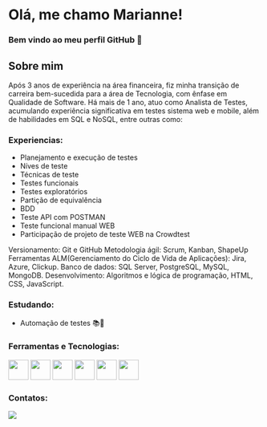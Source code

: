 # Olá, me chamo Marianne!
### Bem vindo ao meu perfil GitHub 👋
## Sobre mim
Após 3 anos de experiência na área financeira, fiz minha transição de carreira bem-sucedida para a área de Tecnologia, com ênfase em Qualidade de Software. Há mais de 1 ano, atuo como Analista de Testes, acumulando experiência significativa em testes sistema web e mobile, além de habilidades em SQL e NoSQL, entre outras como:

### Experiencias:
- Planejamento e execução de testes
- Níves de teste
- Técnicas de teste
- Testes funcionais
- Testes exploratórios
- Partição de equivalência
- BDD
- Teste API com POSTMAN
- Teste funcional manual WEB
- Participação de projeto de teste WEB na Crowdtest

Versionamento: Git e GitHub
Metodologia ágil: Scrum, Kanban, ShapeUp
Ferramentas ALM(Gerenciamento do Ciclo de Vida de Aplicações): Jira, Azure, Clickup.
Banco de dados: SQL Server, PostgreSQL, MySQL, MongoDB.
Desenvolvimento: Algoritmos e lógica de programação, HTML, CSS, JavaScript.

### Estudando:
- Automação de testes 📚🤖

### Ferramentas e Tecnologias:

<img src="https://res.cloudinary.com/postman/image/upload/t_team_logo/v1629869194/team/2893aede23f01bfcbd2319326bc96a6ed0524eba759745ed6d73405a3a8b67a8" width="40" height="40"> <img src="https://cdn.jsdelivr.net/gh/devicons/devicon/icons/git/git-original-wordmark.svg" width="40" height="40"> <img src="https://cdn.jsdelivr.net/gh/devicons/devicon/icons/visualstudio/visualstudio-plain.svg" width="40" height="40"> <img src="https://cdn.jsdelivr.net/gh/devicons/devicon/icons/html5/html5-original.svg" width="40" height="40"> <img src="https://cdn.jsdelivr.net/gh/devicons/devicon/icons/javascript/javascript-original.svg" width="40" height="40"> <img src="https://cdn.jsdelivr.net/gh/devicons/devicon/icons/css3/css3-original-wordmark.svg" width="40" height="40">         


### Contatos:

<div>
<a href="https://www.linkedin.com/in/marianne-almeida-b8570b233/" target="_blank"><img src="https://img.shields.io/badge/-LinkedIn-%230077B5?style=for-the-badge&logo=linkedin&logoColor=white" target="_blank"></a>   
</div>

<!---
marianne419/marianne419 is a ✨ special ✨ repository because its `README.md` (this file) appears on your GitHub profile.
You can click the Preview link to take a look at your changes.
--->
